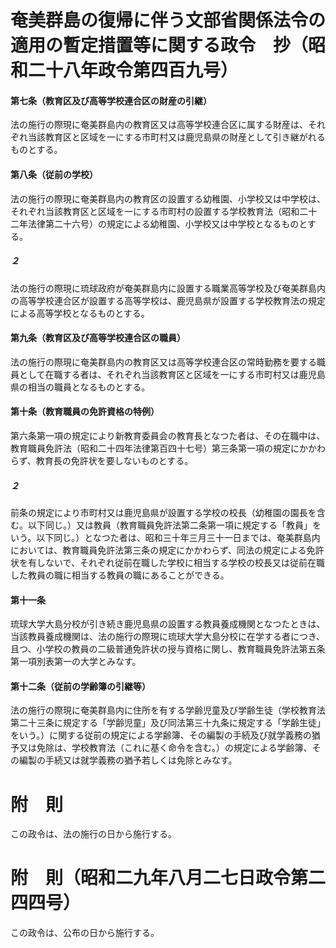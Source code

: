 # 奄美群島の復帰に伴う文部省関係法令の適用の暫定措置等に関する政令　抄（昭和二十八年政令第四百九号）
#### 第七条（教育区及び高等学校連合区の財産の引継）
法の施行の際現に奄美群島内の教育区又は高等学校連合区に属する財産は、それぞれ当該教育区と区域を一にする市町村又は鹿児島県の財産として引き継がれるものとする。
#### 第八条（従前の学校）
法の施行の際現に奄美群島内の教育区の設置する幼稚園、小学校又は中学校は、それぞれ当該教育区と区域を一にする市町村の設置する学校教育法（昭和二十二年法律第二十六号）の規定による幼稚園、小学校又は中学校となるものとする。
##### ２
法の施行の際現に琉球政府が奄美群島内に設置する職業高等学校及び奄美群島内の高等学校連合区が設置する高等学校は、鹿児島県が設置する学校教育法の規定による高等学校となるものとする。
#### 第九条（教育区及び高等学校連合区の職員）
法の施行の際現に奄美群島内の教育区又は高等学校連合区の常時勤務を要する職員として在職する者は、それぞれ当該教育区と区域を一にする市町村又は鹿児島県の相当の職員となるものとする。
#### 第十条（教育職員の免許資格の特例）
第六条第一項の規定により新教育委員会の教育長となつた者は、その在職中は、教育職員免許法（昭和二十四年法律第百四十七号）第三条第一項の規定にかかわらず、教育長の免許状を要しないものとする。
##### ２
前条の規定により市町村又は鹿児島県が設置する学校の校長（幼稚園の園長を含む。以下同じ。）又は教員（教育職員免許法第二条第一項に規定する「教員」をいう。以下同じ。）となつた者は、昭和三十年三月三十一日までは、奄美群島内においては、教育職員免許法第三条の規定にかかわらず、同法の規定による免許状を有しないで、それぞれ従前在職した学校に相当する学校の校長又は従前在職した教員の職に相当する教員の職にあることができる。
#### 第十一条
琉球大学大島分校が引き続き鹿児島県の設置する教員養成機関となつたときは、当該教員養成機関は、法の施行の際現に琉球大学大島分校に在学する者につき、且つ、小学校の教員の二級普通免許状の授与資格に関し、教育職員免許法第五条第一項別表第一の大学とみなす。
#### 第十二条（従前の学齢簿の引継等）
法の施行の際現に奄美群島内に住所を有する学齢児童及び学齢生徒（学校教育法第二十三条に規定する「学齢児童」及び同法第三十九条に規定する「学齢生徒」をいう。）に関する従前の規定による学齢簿、その編製の手続及び就学義務の猶予又は免除は、学校教育法（これに基く命令を含む。）の規定による学齢簿、その編製の手続又は就学義務の猶予若しくは免除とみなす。
# 附　則
この政令は、法の施行の日から施行する。
# 附　則（昭和二九年八月二七日政令第二四四号）
この政令は、公布の日から施行する。
